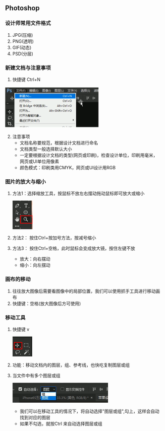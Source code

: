 ## Photoshop

### 设计师常用文件格式
1. JPG(压缩)
2. PNG(透明)
3. GIF(动态)
4. PSD(分层)

### 新建文档与注意事项
1. 快捷键 Ctrl+N

![新建](../../media/imgs/Photoshop/新建文档.png)

2. 注意事项
    - 文档名称要规范，根据设计文档进行命名
    - 文档类型一般选择默认大小
    - 一定要根据设计文档的类型(网页或印刷)，检查设计单位，印刷用毫米，网页或UI单位用像素
    - 颜色模式：印刷类用CMYK，网页或UI设计用RGB

### 图片的放大与缩小
1. 方法1：选择缩放工具，按鼠标不放左右摆动拖动鼠标即可放大或缩小

    ![缩放工具](../../media/imgs/Photoshop/缩放工具.png)

2. 方法2： 按住Ctrl+按加号方法，按减号缩小
3. 方法3： 按住Ctrl+空格，此时鼠标会变成放大镜，按住左键不放
    - 放大：向右摆动
    - 缩小：向左摆动

### 画布的移动
1. 往往放大图像后需要看图像中的局部位置，我们可以使用抓手工具进行移动画布
2. 快捷键：空格(放大图像后方可使用)

### 移动工具
1. 快捷键 v

    ![移动工具](../../media/imgs/Photoshop/移动工具.png)

2. 功能：移动文档内的图层，组、参考线，也快吃复制图层或组
3. 当文件中有多个图层或组

    ![自动选择图层](../../media/imgs/Photoshop/自动选择图层.png)

    - 我们可以在移动工具的情况下，将自动选择"图层或组",勾上，这样会自动找到对应的图层
    - 如果不勾选，就按Ctrl 来自动选择图层或组